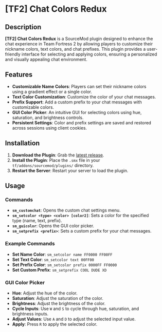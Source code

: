 # [TF2] Chat Colors Redux

## Description

**[TF2] Chat Colors Redux** is a SourceMod plugin designed to enhance the chat experience in Team Fortress 2 by allowing players to customize their nickname colors, text colors, and chat prefixes. This plugin provides a user-friendly interface for selecting and applying colors, ensuring a personalized and visually appealing chat environment.

## Features

- **Customizable Name Colors**: Players can set their nickname colors using a gradient effect or a single color.
- **Text Color Customization**: Customize the color of your chat messages.
- **Prefix Support**: Add a custom prefix to your chat messages with customizable colors.
- **GUI Color Picker**: An intuitive GUI for selecting colors using hue, saturation, and brightness controls.
- **Persistent Settings**: Color and prefix settings are saved and restored across sessions using client cookies.

## Installation

1. **Download the Plugin**: Grab the [latest release](https://github.com/roxrosykid/tf2-chat-colors-redux/releases/latest).
2. **Install the Plugin**: Place the `.smx` file in your `tf/addons/sourcemod/plugins/` directory.
3. **Restart the Server**: Restart your server to load the plugin.

## Usage

### Commands

- **`sm_customchat`**: Opens the custom chat settings menu.
- **`sm_setcolor <type> <color> [color2]`**: Sets a color for the specified type (name, text, prefix).
- **`sm_guicolor`**: Opens the GUI color picker.
- **`sm_setprefix <prefix>`**: Sets a custom prefix for your chat messages.

### Example Commands

- **Set Name Color**: `sm_setcolor name FF0000 FF00FF`
- **Set Text Color**: `sm_setcolor text 00FF00`
- **Set Prefix Color**: `sm_setcolor prefix 0000FF FF0000`
- **Set Custom Prefix**: `sm_setprefix COOL DUDE XD`

### GUI Color Picker

- **Hue**: Adjust the hue of the color.
- **Saturation**: Adjust the saturation of the color.
- **Brightness**: Adjust the brightness of the color.
- **Cycle Inputs**: Use `W` and `S` to cycle through hue, saturation, and brightness inputs.
- **Adjust Values**: Use `A` and `D` to adjust the selected input value.
- **Apply**: Press `R` to apply the selected color.
